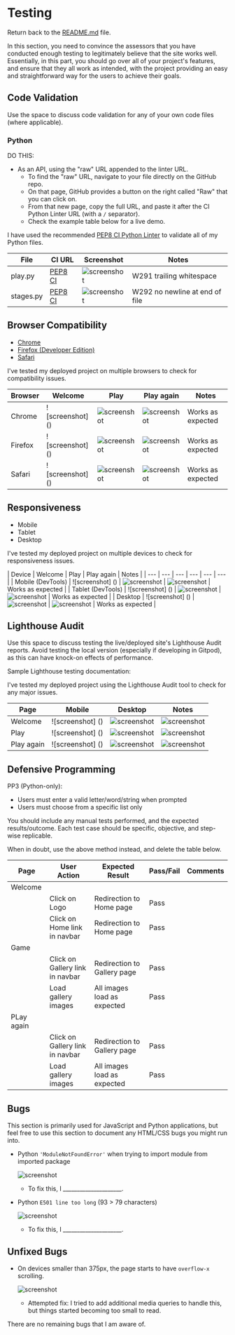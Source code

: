 # Testing

Return back to the [README.md](README.md) file.

In this section, you need to convince the assessors that you have conducted enough testing to legitimately believe that the site works well.
Essentially, in this part, you should go over all of your project's features, and ensure that they all work as intended,
with the project providing an easy and straightforward way for the users to achieve their goals.

## Code Validation

Use the space to discuss code validation for any of your own code files (where applicable).

### Python

DO THIS:
- As an API, using the "raw" URL appended to the linter URL.
    - To find the "raw" URL, navigate to your file directly on the GitHub repo.
    - On that page, GitHub provides a button on the right called "Raw" that you can click on.
    - From that new page, copy the full URL, and paste it after the CI Python Linter URL (with a `/` separator).
    - Check the example table below for a live demo.

I have used the recommended [PEP8 CI Python Linter](https://pep8ci.herokuapp.com) to validate all of my Python files.

| File | CI URL | Screenshot | Notes |
| --- | --- | --- | --- |
|play.py | [PEP8 CI](https://pep8ci.herokuapp.com/https://raw.githubusercontent.com/ilswh/play-in-python/main/run.py) | ![screenshot](documentation/py-validation-run.png) | W291 trailing whitespace |
| stages.py | [PEP8 CI](https://pep8ci.herokuapp.com/https://raw.githubusercontent.com/ilswh/play-in-python/main/checkout/urls.py) | ![screenshot](documentation/py-validation-checkout-urls.png) | W292 no newline at end of file |

## Browser Compatibility

- [Chrome](https://www.google.com/chrome)
- [Firefox (Developer Edition)](https://www.mozilla.org/firefox/developer)
- [Safari](https://support.apple.com/downloads/safari)

I've tested my deployed project on multiple browsers to check for compatibility issues.

| Browser | Welcome | Play | Play again | Notes |
| --- | --- | --- | --- | --- |
| Chrome | ![screenshot] () | ![screenshot]() | ![screenshot]() | Works as expected |
| Firefox | ![screenshot] () | ![screenshot]() | ![screenshot]() | Works as expected |
| Safari | ![screenshot] () | ![screenshot]() | ![screenshot]() | Works as expected |

## Responsiveness

- Mobile
- Tablet
- Desktop

I've tested my deployed project on multiple devices to check for responsiveness issues.

| Device | Welcome | Play | Play again | Notes |
| --- | --- | --- | --- | --- | --- |
| Mobile (DevTools) | ![screenshot] () | ![screenshot]() | ![screenshot]() | Works as expected |
| Tablet (DevTools) | ![screenshot] () | ![screenshot]() | ![screenshot]() | Works as expected |
| Desktop | ![screenshot] () | ![screenshot]() | ![screenshot]() | Works as expected |

## Lighthouse Audit

Use this space to discuss testing the live/deployed site's Lighthouse Audit reports.
Avoid testing the local version (especially if developing in Gitpod), as this can have knock-on effects of performance.

Sample Lighthouse testing documentation:

I've tested my deployed project using the Lighthouse Audit tool to check for any major issues.

| Page | Mobile | Desktop | Notes |
| --- | --- | --- | --- |
| Welcome | ![screenshot] () | ![screenshot]() | ![screenshot]() | Works as expected |
| Play | ![screenshot] () | ![screenshot]() | ![screenshot]() | Works as expected |
| Play again | ![screenshot] () | ![screenshot]() | ![screenshot]() | Works as expected |

## Defensive Programming

PP3 (Python-only):
- Users must enter a valid letter/word/string when prompted
- Users must choose from a specific list only

You should include any manual tests performed, and the expected results/outcome.
Each test case should be specific, objective, and step-wise replicable.

When in doubt, use the above method instead, and delete the table below.


| Page | User Action | Expected Result | Pass/Fail | Comments |
| --- | --- | --- | --- | --- |
| Welcome | | | | |
| | Click on Logo | Redirection to Home page | Pass | |
| | Click on Home link in navbar | Redirection to Home page | Pass | |
| Game | | | | |
| | Click on Gallery link in navbar | Redirection to Gallery page | Pass | |
| | Load gallery images | All images load as expected | Pass | |
| PLay again | | | | |
| | Click on Gallery link in navbar | Redirection to Gallery page | Pass | |
| | Load gallery images | All images load as expected | Pass | |


## Bugs

This section is primarily used for JavaScript and Python applications,
but feel free to use this section to document any HTML/CSS bugs you might run into.

- Python `'ModuleNotFoundError'` when trying to import module from imported package

    ![screenshot](documentation/bug03.png)

    - To fix this, I _____________________.


- Python `E501 line too long` (93 > 79 characters)

    ![screenshot](documentation/bug04.png)

    - To fix this, I _____________________.

## Unfixed Bugs

- On devices smaller than 375px, the page starts to have `overflow-x` scrolling.

    ![screenshot](documentation/unfixed-bug01.png)

    - Attempted fix: I tried to add additional media queries to handle this, but things started becoming too small to read.



There are no remaining bugs that I am aware of.

